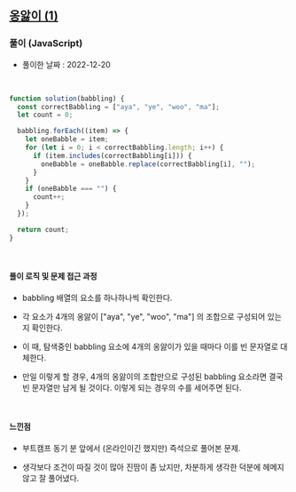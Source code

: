 ## <a href="https://school.programmers.co.kr/learn/courses/30/lessons/120956">옹앓이 (1)</a>

### 풀이 (JavaScript)

- 풀이한 날짜 : 2022-12-20

<br/>

```js
function solution(babbling) {
  const correctBabbling = ["aya", "ye", "woo", "ma"];
  let count = 0;

  babbling.forEach((item) => {
    let oneBabble = item;
    for (let i = 0; i < correctBabbling.length; i++) {
      if (item.includes(correctBabbling[i])) {
        oneBabble = oneBabble.replace(correctBabbling[i], "");
      }
    }
    if (oneBabble === "") {
      count++;
    }
  });

  return count;
}
```

<br/>

#### 풀이 로직 및 문제 접근 과정

- babbling 배열의 요소를 하나하나씩 확인한다.

- 각 요소가 4개의 옹앓이 ["aya", "ye", "woo", "ma"] 의 조합으로 구성되어 있는지 확인한다.

- 이 때, 탐색중인 babbling 요소에 4개의 옹앓이가 있을 때마다 이를 빈 문자열로 대체한다.

- 만일 이렇게 할 경우, 4개의 옹앓이의 조합만으로 구성된 babbling 요소라면 결국 빈 문자열만 남게 될 것이다. 이렇게 되는 경우의 수를 세어주면 된다.

<br/>

#### 느낀점

- 부트캠프 동기 분 앞에서 (온라인이긴 했지만) 즉석으로 풀어본 문제.

- 생각보다 조건이 따질 것이 많아 진땀이 좀 났지만, 차분하게 생각한 덕분에 헤메지 않고 잘 풀어냈다.

<br/>
